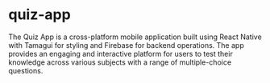 # quiz-app
The Quiz App is a cross-platform mobile application built using React Native with Tamagui for styling and Firebase for backend operations. The app provides an engaging and interactive platform for users to test their knowledge across various subjects with a range of multiple-choice questions.
